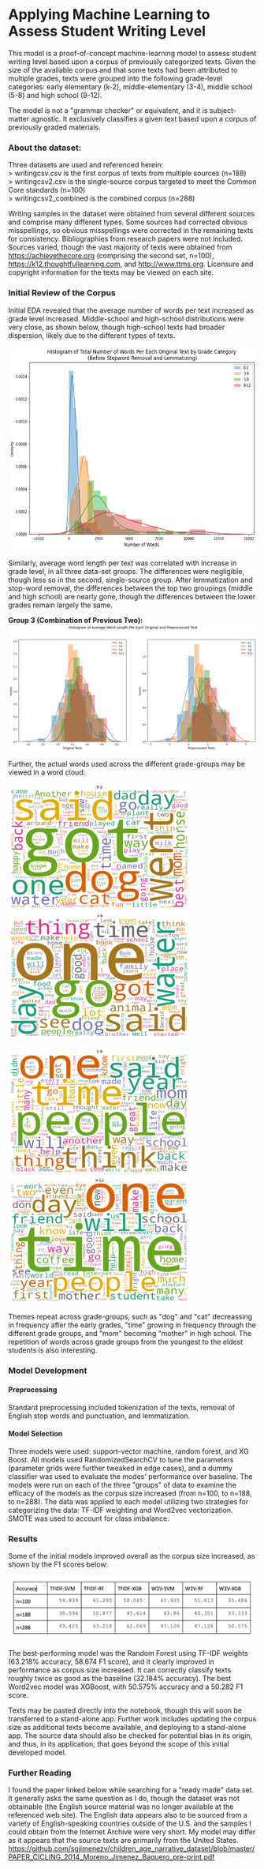 # Applying Machine Learning to Assess Student Writing Level

This model is a proof-of-concept machine-learning model to assess student writing level based upon a corpus of previously categorized texts. Given the size of the available corpus and that some texts had been attributed to multiple grades, texts were grouped into the following grade-level categories: early elementary (k-2), middle-elementary (3-4), middle school (5-8) and high school (9-12). 

The model is not a "grammar checker" or equivalent, and it is subject-matter agnostic. It exclusively classifies a given text based upon a corpus of previously graded materials. 

### About the dataset:

Three datasets are used and referenced herein: 
<br>> writingcsv.csv is the first corpus of texts from multiple sources (n=188)
<br>> writingcsv2.csv is the single-source corpus targeted to meet the Common Core standards (n=100)
<br>> writingcsv2_combined is the combined corpus (n=288)

Writing samples in the dataset were obtained from several different sources and comprise many different types. Some sources had corrected obvious misspellings, so obvious misspellings were corrected in the remaining texts for consistency. Bibliographies from research papers were not included.  Sources varied, though the vast majority of texts were obtained from https://achievethecore.org (comprising the second set, n=100), https://k12.thoughtfullearning.com, and http://www.ttms.org. Licensure and copyright information for the texts may be viewed on each site. 

###  Initial Review of the Corpus

Initial EDA revealed that the average number of words per text increased as grade level increased. Middle-school and high-school distributions were very close, as shown below, though high-school texts had broader dispersion, likely due to the different types of texts. 

<img src="https://github.com/jnels13/Screening-Childrens-Writing-Level-With-NLP/blob/main/Source%20Images/3_numwords.png" width="592" height="413">

Similarly, average word length per text was correlated with increase in grade level, in all three data-set groups. The differences were negligible, though less so in the second, single-source group.  After lemmatization and stop-word removal, the differences between the top two groupings (middle and high school) are nearly gone, though the differences between the lower grades remain largely the same.

**Group 3 (Combination of Previous Two):** 
<img src="https://github.com/jnels13/Screening-Childrens-Writing-Level-With-NLP/blob/main/Source%20Images/3_wordlen.png">

Further, the actual words used across the different grade-groups may be viewed in a word cloud: 

<img src="https://github.com/jnels13/Screening-Childrens-Writing-Level-With-NLP/blob/main/Source%20Images/wc_0.png" width="370" height="258"> <img src="https://github.com/jnels13/Screening-Childrens-Writing-Level-With-NLP/blob/main/Source%20Images/wc_3.png" width="370" height="258">

<img src="https://github.com/jnels13/Screening-Childrens-Writing-Level-With-NLP/blob/main/Source%20Images/wc_5.png" width="370" height="258"> <img src="https://github.com/jnels13/Screening-Childrens-Writing-Level-With-NLP/blob/main/Source%20Images/wc_9.png" width="370" height="258">

Themes repeat across grade-groups, such as "dog" and "cat" decreassing in frequency after the early grades, "time" growing in frequency through the different grade groups, and "mom" becoming "mother" in high school.  The repetition of words across grade groups from the youngest to the eldest students is also interesting. 

### Model Development

#### Preprocessing

Standard preprocessing included tokenization of the texts, removal of English stop words and punctuation, and lemmatization. 

#### Model Selection

Three models were used: support-vector machine, random forest, and XG Boost. All models used RandomizedSearchCV to tune the parameters (parameter grids were further tweaked in edge cases), and a dummy classifier was used to evaluate the modes' performance over baseline. The models were run on each of the three "groups" of data to examine the efficacy of the models as the corpus size increased (from n=100, to n=188, to n=288). The data was applied to each model utilizing two strategies for categorizing the data: TF-IDF weighting and Word2vec vectorization.  SMOTE was used to account for class imbalance. 

### Results

Some of the initial models improved overall as the corpus size increased, as shown by the F1 scores below:

<img src="https://github.com/jnels13/Screening-Childrens-Writing-Level-With-NLP/blob/main/Source%20Images/Accuracy_Scores.png">

The best-performing model was the Random Forest using TF-IDF weights (63.218% accuracy, 58.674 F1 score), and it clearly improved in performance as corpus size increased. It can correctly classify texts roughly twice as good as the baseline (32.184% accuracy). The best Word2vec model was XGBoost, with 50.575% accuracy and a 50.282 F1 score.

Texts may be pasted directly into the notebook, though this will soon be transferred to a stand-alone app.  Further work includes updating the corpus size as additional texts become available, and deploying to a stand-alone app. The source data should also be checked for potential bias in its origin, and thus, in its application; that goes beyond the scope of this initial developed model.

### Further Reading

I found the paper linked below while searching for a "ready made" data set. It generally asks the same question as I do, though the dataset was not obtainable (the English source material was no longer available at the referenced web site). The English data appears also to be sourced from a variety of English-speaking countries outside of the U.S. and the samples I could obtain from the Internet Archive were very short.  My model may differ as it appears that the source texts are primarily from the United States.  https://github.com/sgjimenezv/children_age_narrative_dataset/blob/master/PAPER_CICLING_2014_Moreno_Jimenez_Baquero_pre-print.pdf

